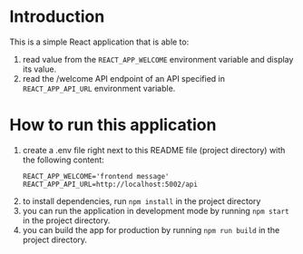 # Introduction

This is a simple React application that is able to:
1. read value from the `REACT_APP_WELCOME` environment variable and display its value.
2. read the /welcome API endpoint of an API specified in `REACT_APP_API_URL` environment variable.

# How to run this application

1. create a .env file right next to this README file (project directory) with the following content:
	```
	REACT_APP_WELCOME='frontend message'
	REACT_APP_API_URL=http://localhost:5002/api
	```
2. to install dependencies, run `npm install` in the project directory
3. you can run the application in development mode by running `npm start` in the project directory.
4. you can build the app for production by running `npm run build` in the project directory.